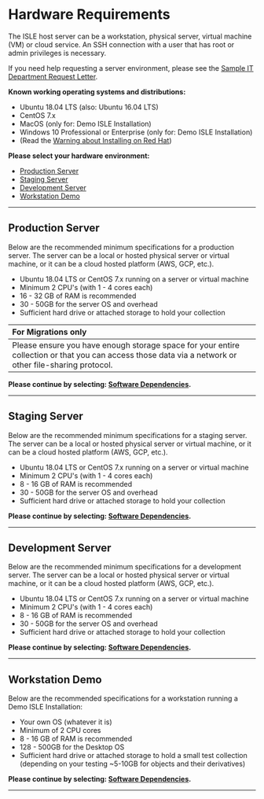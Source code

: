 # Hardware Requirements

The ISLE host server can be a workstation, physical server, virtual machine (VM) or cloud service. An SSH connection with a user that has root or admin privileges is necessary. 

If you need help requesting a server environment, please see the [Sample IT Department Request Letter](../appendices/sample-it-department-request.md).

**Known working operating systems and distributions:**

* Ubuntu 18.04 LTS (also: Ubuntu 16.04 LTS)
* CentOS 7.x
* MacOS (only for: Demo ISLE Installation)
* Windows 10 Professional or Enterprise (only for: Demo ISLE Installation)
* (Read the [Warning about Installing on Red Hat](../appendices/redhat.md))

**Please select your hardware environment:**

- [Production Server](#production-server)
- [Staging Server](#staging-server)
- [Development Server](#development-server)
- [Workstation Demo](#workstation-demo)

---

## Production Server

Below are the recommended minimum specifications for a production server. The server can be a local or hosted physical server or virtual machine, or it can be a cloud hosted platform (AWS, GCP, etc.).  

* Ubuntu 18.04 LTS or CentOS 7.x running on a server or virtual machine
* Minimum 2 CPU's (with 1 - 4 cores each)
* 16 - 32 GB of RAM is recommended
* 30 - 50GB for the server OS and overhead
* Sufficient hard drive or attached storage to hold your collection

| For Migrations only |
| :-------------      |
| Please ensure you have enough storage space for your entire collection or that you can access those data via a network or other file-sharing protocol. |

**Please continue by selecting: [Software Dependencies](../install/host-software-dependencies.md).**

---

## Staging Server

Below are the recommended minimum specifications for a staging server. The server can be a local or hosted physical server or virtual machine, or it can be a cloud hosted platform (AWS, GCP, etc.).  

* Ubuntu 18.04 LTS or CentOS 7.x running on a server or virtual machine
* Minimum 2 CPU's (with 1 - 4 cores each)
* 8 - 16 GB of RAM is recommended
* 30 - 50GB for the server OS and overhead
* Sufficient hard drive or attached storage to hold your collection

**Please continue by selecting: [Software Dependencies](../install/host-software-dependencies.md).**

---

## Development Server

Below are the recommended minimum specifications for a development server. The server can be a local or hosted physical server or virtual machine, or it can be a cloud hosted platform (AWS, GCP, etc.).  

* Ubuntu 18.04 LTS or CentOS 7.x running on a server or virtual machine
* Minimum 2 CPU's (with 1 - 4 cores each)
* 8 - 16 GB of RAM is recommended
* 30 - 50GB for the server OS and overhead
* Sufficient hard drive or attached storage to hold your collection

**Please continue by selecting: [Software Dependencies](../install/host-software-dependencies.md).**

---

## Workstation Demo

Below are the recommended specifications for a workstation running a Demo ISLE Installation:

* Your own OS (whatever it is)
* Minimum of 2 CPU cores
* 8 - 16 GB of RAM is recommended
* 128 - 500GB for the Desktop OS
* Sufficient hard drive or attached storage to hold a small test collection (depending on your testing ~5-10GB for objects and their derivatives)

**Please continue by selecting: [Software Dependencies](../install/host-software-dependencies.md).**

---
